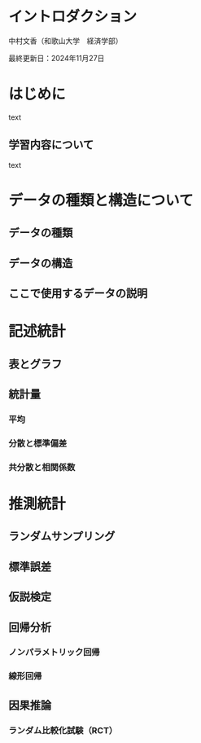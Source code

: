 # イントロダクション

中村文香（和歌山大学　経済学部）

最終更新日：2024年11月27日

# はじめに

text

## 学習内容について

text

# データの種類と構造について

## データの種類

## データの構造

## ここで使用するデータの説明

# 記述統計

## 表とグラフ

## 統計量

### 平均

### 分散と標準偏差

### 共分散と相関係数

# 推測統計

## ランダムサンプリング

## 標準誤差

## 仮説検定

## 回帰分析

### ノンパラメトリック回帰

### 線形回帰

## 因果推論

### ランダム比較化試験（RCT）
